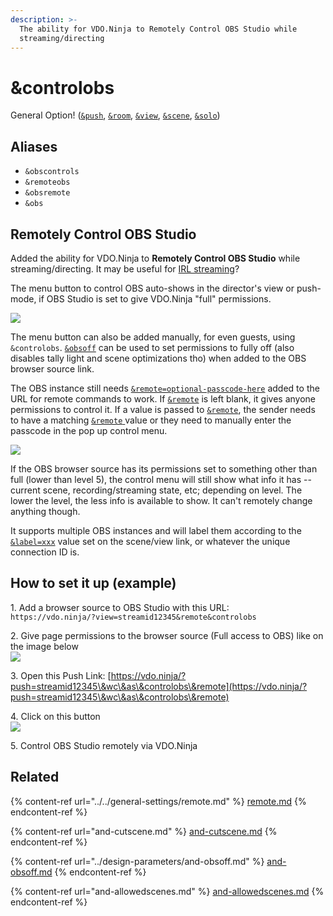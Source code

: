 ```yaml
---
description: >-
  The ability for VDO.Ninja to Remotely Control OBS Studio while
  streaming/directing
---
```


# \&controlobs

General Option! ([`&push`](../../source-settings/push.md), [`&room`](../../general-settings/room.md), [`&view`](../view-parameters/view.md), [`&scene`](../view-parameters/scene.md), [`&solo`](../mixer-scene-parameters/and-solo.md))

## Aliases

* `&obscontrols`
* `&remoteobs`
* `&obsremote`
* `&obs`

## Remotely Control OBS Studio

Added the ability for VDO.Ninja to **Remotely Control OBS Studio** while streaming/directing. It may be useful for [IRL streaming](https://restream.io/blog/irl-streaming-ultimate-guide/)?

The menu button to control OBS auto-shows in the director's view or push-mode, if OBS Studio is set to give VDO.Ninja "full" permissions.

![](<../../.gitbook/assets/image (103).png>)

The menu button can also be added manually, for even guests, using `&controlobs`. [`&obsoff`](../design-parameters/and-obsoff.md) can be used to set permissions to fully off (also disables tally light and scene optimizations tho) when added to the OBS browser source link.

The OBS instance still needs [`&remote=optional-passcode-here`](../../general-settings/remote.md) added to the URL for remote commands to work. If [`&remote`](../../general-settings/remote.md) is left blank, it gives anyone permissions to control it. If a value is passed to [`&remote`](../../general-settings/remote.md), the sender needs to have a matching [`&remote` ](../../general-settings/remote.md)value or they need to manually enter the passcode in the pop up control menu.

![](<../../.gitbook/assets/image (105).png>)

If the OBS browser source has its permissions set to something other than full (lower than level 5), the control menu will still show what info it has -- current scene, recording/streaming state, etc; depending on level. The lower the level, the less info is available to show. It can't remotely change anything though.

It supports multiple OBS instances and will label them according to the [`&label=xxx`](../../general-settings/label.md) value set on the scene/view link, or whatever the unique connection ID is.

## How to set it up (example)

1\. Add a browser source to OBS Studio with this URL:\
`https://vdo.ninja/?view=streamid12345&remote&controlobs`

2\. Give page permissions to the browser source (Full access to OBS) like on the image below\
![](<../../.gitbook/assets/image (111).png>)

3\. Open this Push Link: [https://vdo.ninja/?push=streamid12345\&wc\&as\&controlobs\&remote](https://vdo.ninja/?push=streamid12345\&wc\&as\&controlobs\&remote)

4\. Click on this button\
![](<../../.gitbook/assets/image (118).png>)

5\. Control OBS Studio remotely via VDO.Ninja

## Related

{% content-ref url="../../general-settings/remote.md" %}
[remote.md](../../general-settings/remote.md)
{% endcontent-ref %}

{% content-ref url="and-cutscene.md" %}
[and-cutscene.md](and-cutscene.md)
{% endcontent-ref %}

{% content-ref url="../design-parameters/and-obsoff.md" %}
[and-obsoff.md](../design-parameters/and-obsoff.md)
{% endcontent-ref %}

{% content-ref url="and-allowedscenes.md" %}
[and-allowedscenes.md](and-allowedscenes.md)
{% endcontent-ref %}
